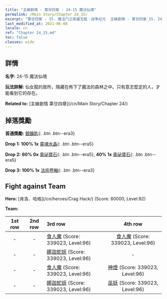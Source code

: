 ```yaml
---
title: "主線劇情 - 第廿四章 - 24-15 魔法仙境"
permalink: /Main Story/Chapter 24_15/
excerpt: "第廿四章 - 15. 魔法门之英雄无敌：战争纪元  主線劇情 - 第廿四章_15. 24-15 魔法仙境"
last_modified_at: 2021-06-08
locale: cn
ref: "Chapter 24_15.md"
toc: false
classes: wide
---
```


## 詳情

 **名字:** 24-15 魔法仙境

 **玩法詳解:** 仙女龍的居所，隱藏在佈下了魔法的森林之中。只有意志堅定的人，才能看到它的存在。

 **Related to:** [主線劇情 第廿四章](/cn/Main Story/Chapter 24/)

## 掉落獎勵

 **首通獎勵:** [銀鑰匙](/cn/Items/con_693/){: .btn .btn--era3}

 **Drop 1:** **100% 1x** [靈魂水晶](/cn/Items/mat_87/){: .btn .btn--era5}

 **Drop 2:** **60% 0x** [奧祕寶石](/cn/Items/mat_79/){: .btn .btn--era5}, **40% 1x** [奧祕寶石](/cn/Items/mat_79/){: .btn .btn--era5}

 **Drop 3:** **100% 1x** [法術卷軸](/cn/Items/con_694/){: .btn .btn--era3}


## Fight against Team
 **Hero:** [肯洛．哈格](/cn/heroes/Crag Hack/) (Score: 80000, Level:92)

 **Team:**


  | 1st row | 2nd row | 3rd row | 4th row |
  |:----:|:----:|:----|:----:|
  | - | - | [食人魔](/cn/units/Ogre/) (Score: 339023, Level:96)  | [食人魔](/cn/units/Ogre/) (Score: 339023, Level:96)  |
  | - | - | [娜迦蛇妖](/cn/units/Naga/) (Score: 339023, Level:96)  | - |
  | - | - | [食人魔](/cn/units/Ogre/) (Score: 339023, Level:96)  | [神燈](/cn/units/Genie/) (Score: 339023, Level:96)  |
  | - | - | [娜迦蛇妖](/cn/units/Naga/) (Score: 339023, Level:96)  | [巫妖](/cn/units/Lich/) (Score: 339023, Level:96)  |



